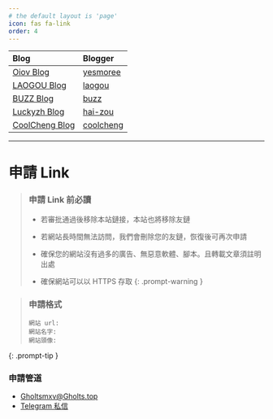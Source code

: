 ```yaml
---
# the default layout is 'page'
icon: fas fa-link
order: 4
---
```


| Blog                                           | Blogger                                  |
| :--------------------------------------------- | :--------------------------------------- |
| [Oiov Blog](https://blog.oiov.dev/)            | [yesmoree](https://twitter.com/yesmoree) |
| [LAOGOU Blog](https://www.laogou666.com/)      | [laogou](https://github.com/laogou717)   |
| [BUZZ Blog](https://blog.buzzchat.top/)        | [buzz](https://github.com/BDTA-zky)      |
| [Luckyzh Blog](https://www.luckyzh.cn/)        | [hai-zou](https://github.com/hai-zou)    |
| [CoolCheng Blog](https://www.coolcheng.cn/)    | [coolcheng](https://www.coolcheng.cn/)  |



---

#  申請 Link

>### 申請 Link 前必讀
>
>- 若審批通過後移除本站鏈接，本站也將移除友鏈
>
>- 若網站長時間無法訪問，我們會刪除您的友鏈，恢復後可再次申請
>
>- 確保您的網站沒有過多的廣告、無惡意軟體、腳本。且轉載文章須註明出處
>
>- 確保網站可以以 HTTPS 存取
{: .prompt-warning }

>### 申請格式
>```
>網站 url:
>網站名字:
>網站頭像:
>```
{: .prompt-tip }

### 申請管道

- Gholtsmxv@Gholts.top
- [Telegram 私信](https://t.me/Gholts_bot)
